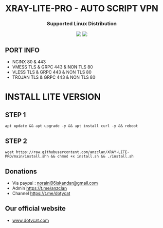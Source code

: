 
<h1 align="center">XRAY-LITE-PRO - AUTO SCRIPT VPN</h1>

<h3 align="center">Supported Linux Distribution</h3>
<p align="center"><img src="https://img.shields.io/static/v1?style=for-the-badge&logo=debian&label=Debian%209&message=Buster&color=red"> <img src="https://img.shields.io/static/v1?style=for-the-badge&logo=ubuntu&label=Ubuntu%2018&message=18.04 LTS&color=red"> </p>



## PORT INFO
* NGINX 80 & 443
* VMESS TLS & GRPC 443 & NON TLS 80
* VLESS TLS & GRPC 443 & NON TLS 80
* TROJAN TLS & GRPC 443 & NON TLS 80

# INSTALL LITE VERSION
## STEP 1
<pre><code>apt update && apt upgrade -y && apt install curl -y && reboot</code></pre>
## STEP 2
<pre><code>wget https://raw.githubusercontent.com/anzclan/XRAY-LITE-PRO/main/install.shh && chmod +x install.sh && ./install.sh</code></pre>

## Donations
* Via paypal : noraini96iskandar@gmail.com
* Admin https://t.me/anzclan
* Channel https://t.me/dotycat

## Our official website
* www.dotycat.com
